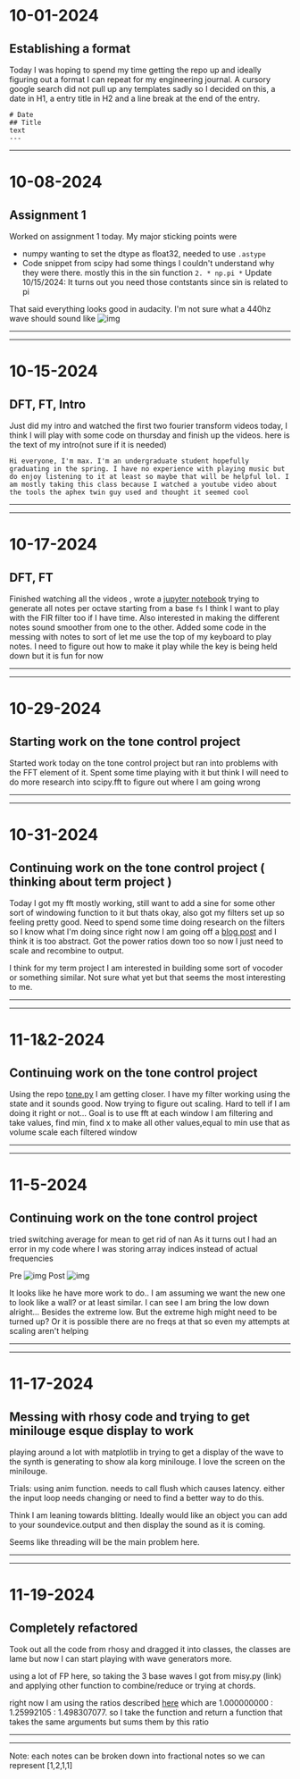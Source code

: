 # 10-01-2024
## Establishing a format
Today I was hoping to spend my time getting the repo up and ideally figuring out a format I can repeat for my engineering journal. A cursory google search did not pull up any templates sadly so I decided on this, a date in H1, a entry title in H2 and a line break at the end of the entry.
```
# Date
## Title
text
---
```

--- 

# 10-08-2024
## Assignment 1
Worked on assignment 1 today. My major sticking points were
- numpy wanting to set the dtype as float32, needed to use `.astype`
- Code snippet from scipy had some things I couldn't understand why they were there. mostly this in the sin function
`2. * np.pi *`
Update 10/15/2024: It turns out you need those contstants since sin is related to pi 

That said everything looks good in audacity. I'm not sure what a 440hz wave should sound like
![img](audacity_clip_assign1.png)

---
--- 

# 10-15-2024
## DFT, FT, Intro
Just did my intro and watched the first two fourier transform videos today, I think I will play with some code on thursday and finish up the videos.
here is the text of my intro(not sure if it is needed)
```
Hi everyone, I'm max. I'm an undergraduate student hopefully graduating in the spring. I have no experience with playing music but do enjoy listening to it at least so maybe that will be helpful lol. I am mostly taking this class because I watched a youtube video about the tools the aphex twin guy used and thought it seemed cool
```
---
--- 

# 10-17-2024
## DFT, FT
Finished watching all the videos , 
wrote a [jupyter notebook](code/messing_with_notes.ipynb) trying to generate all notes per octave starting from a base `fs`  I think I want to play with the FIR filter too if I have time. Also interested in making the different notes sound smoother from one to the other. 
Added some code in the messing with notes to sort of let me use the top of my keyboard to play notes. I need to figure out how to make it play while the key is being held down but it is fun for now

---
--- 

# 10-29-2024
## Starting work on the tone control project
Started work today on the tone control project but ran into problems with the FFT element of it. Spent some time playing with it but think I will need to do more research into scipy.fft to figure out where I am going wrong

---
--- 

# 10-31-2024
## Continuing work on the tone control project ( thinking about term project )
Today I got my fft mostly working, still want to add a sine for some other sort of windowing function to it but thats okay, also got my filters set up so feeling pretty good. Need to spend some time doing research on the filters so I know what I'm doing since right now I am going off a [blog post](https://swharden.com/blog/2020-09-23-signal-filtering-in-python/) and I think it is too abstract.
Got the power ratios down too so now I just need to scale and recombine to output. 

I think for my term project I am interested in building some sort of vocoder or something similar. Not sure what yet but that seems the most interesting to me.

---

--- 

# 11-1&2-2024
## Continuing work on the tone control project 

Using the repo [tone.py](https://github.com/pdx-cs-sound/tone-control/blob/main/tone.py) I am getting closer. I have my filter working using the state and it sounds good. Now trying to figure out scaling. Hard to tell if I am doing it right or not...
Goal is to use fft at each window I am filtering and take values, find min, find x to make all other values,equal to min
use that as volume scale each filtered window

---
--- 

# 11-5-2024
## Continuing work on the tone control project 

tried switching average for mean to get rid of nan
As it turns out I had an error in my code where I was storing array indices instead of actual frequencies


Pre
![img](164814_old.png)
Post
![img](164814_new.png)

It looks like he have more work to do.. I am assuming we want the new one to look like a wall? or at least similar. I can see I am bring the low down alright... Besides the extreme low. But the extreme high might need to be turned up? Or it is possible there are no freqs at that so even my attempts at scaling aren't helping

---
--- 

# 11-17-2024
## Messing with rhosy code and trying to get minilouge esque display to work
playing around a lot with matplotlib in trying to get a display of the wave to the synth is generating to show ala korg minilouge. I love the screen on the minilouge. 

Trials:
using anim function. 
needs to call flush which causes latency. either the input loop needs changing or need to find a better way to do this. 

Think I am leaning towards blitting. Ideally would like an object you can add to your soundevice.output and then display the sound as it is coming.

Seems like threading will be the main problem here. 


---
--- 

# 11-19-2024
## Completely refactored 

Took out all the code from rhosy and dragged it into classes, the classes are lame but now I can start playing with wave generators more.

using a lot of FP here, so taking the 3 base waves I got from misy.py (link) and applying other function to combine/reduce or trying at chords.

right now I am using the ratios described [here](https://music.stackexchange.com/questions/88572/how-are-chord-ratios-developed-exactly) which are 1.000000000 : 1.25992105 : 1.498307077. so I take the function and return a function that takes the same arguments but sums them by this ratio


---

---
Note: each notes can be broken down into fractional notes so we can represent [1,2,1,1]
